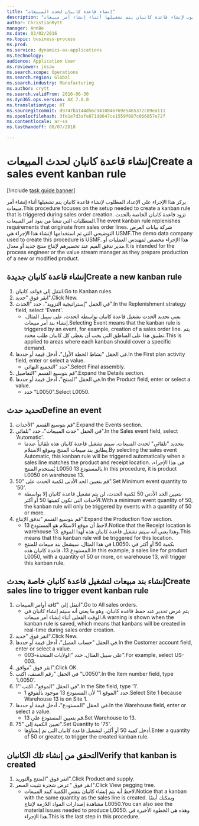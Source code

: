 ```yaml
--- 
title: "إنشاء قاعدة كانبان لحدث المبيعات"
description: "يركز هذا الإجراء على الإعداد المطلوب لإنشاء قاعدة كانبان يتم تشغيلها أثناء إنشاء أمر مبيعات."
author: ChristianRytt
manager: AnnBe
ms.date: 03/02/2016
ms.topic: business-process
ms.prod: 
ms.service: dynamics-ax-applications
ms.technology: 
audience: Application User
ms.reviewer: josaw
ms.search.scope: Operations
ms.search.region: Global
ms.search.industry: Manufacturing
ms.author: crytt
ms.search.validFrom: 2016-06-30
ms.dyn365.ops.version: AX 7.0.0
ms.translationtype: HT
ms.sourcegitcommit: d9747ba144d56c9410846769e5465372c89ea111
ms.openlocfilehash: 3fe1e7d3afe871d8647ce1559f087c066057e72f
ms.contentlocale: ar-sa
ms.lasthandoff: 08/07/2018

---
```

# <a name="create-a-sales-event-kanban-rule"></a><span data-ttu-id="c8f22-103">إنشاء قاعدة كانبان لحدث المبيعات</span><span class="sxs-lookup"><span data-stu-id="c8f22-103">Create a sales event kanban rule</span></span>

[!include [task guide banner](../../includes/task-guide-banner.md)]

<span data-ttu-id="c8f22-104">يركز هذا الإجراء على الإعداد المطلوب لإنشاء قاعدة كانبان يتم تشغيلها أثناء إنشاء أمر مبيعات.</span><span class="sxs-lookup"><span data-stu-id="c8f22-104">This procedure focuses on the setup needed to create a kanban rule that is triggered during sales order creation.</span></span> <span data-ttu-id="c8f22-105">تزود قاعدة كانبان الخاصة بالحدث المتطلبات التي تنشأ من بنود أمر المبيعات.</span><span class="sxs-lookup"><span data-stu-id="c8f22-105">The event kanban rule replenishes requirements that originate from sales order lines.</span></span> <span data-ttu-id="c8f22-106">شركة بيانات العرض التوضيحي التي تم استخدامها لإنشاء هذا الإجراء هي USMF.</span><span class="sxs-lookup"><span data-stu-id="c8f22-106">The demo data company used to create this procedure is USMF.</span></span> <span data-ttu-id="c8f22-107">هذا الإجراء مخصص لمهندس العمليات أو مدير تدفق القيم عند تحضيرهم لإنتاج منتج جديد أو معدل.</span><span class="sxs-lookup"><span data-stu-id="c8f22-107">It is intended for the process engineer or the value stream manager as they prepare production of a new or modified product.</span></span>




## <a name="create-a-new-kanban-rule"></a><span data-ttu-id="c8f22-108">إنشاء قاعدة كانبان جديدة</span><span class="sxs-lookup"><span data-stu-id="c8f22-108">Create a new kanban rule</span></span>
1. <span data-ttu-id="c8f22-109">انتقل إلى قواعد كانبان.</span><span class="sxs-lookup"><span data-stu-id="c8f22-109">Go to Kanban rules.</span></span>
2. <span data-ttu-id="c8f22-110">انقر فوق "جديد".</span><span class="sxs-lookup"><span data-stu-id="c8f22-110">Click New.</span></span>
3. <span data-ttu-id="c8f22-111">في الحقل "إستراتيجية التزويد"، حدد "الحدث".</span><span class="sxs-lookup"><span data-stu-id="c8f22-111">In the Replenishment strategy field, select 'Event'.</span></span>
    * <span data-ttu-id="c8f22-112">يعني تحديد الحدث تشغيل قاعدة كانبان بواسطة الحدث، على سبيل المثال، إنشاء بند أمر مبيعات.</span><span class="sxs-lookup"><span data-stu-id="c8f22-112">Selecting Event means that the kanban rule is triggered by an event, for example, creation of a sales order line.</span></span>   <span data-ttu-id="c8f22-113">يتم تطبيق هذا على المناطق التي يجب أن يغطي كل كانبان طلب محدد.</span><span class="sxs-lookup"><span data-stu-id="c8f22-113">This is applied to areas where each kanban should cover a specific demand.</span></span>  
4. <span data-ttu-id="c8f22-114">في الحقل "نشاط الخطة الأول"، أدخل قيمة أو حددها.</span><span class="sxs-lookup"><span data-stu-id="c8f22-114">In the First plan activity field, enter or select a value.</span></span>
    * <span data-ttu-id="c8f22-115">حدد "التجميع النهائي".</span><span class="sxs-lookup"><span data-stu-id="c8f22-115">Select Final assembly.</span></span>  
5. <span data-ttu-id="c8f22-116">قم بتوسيع القسم "التفاصيل".</span><span class="sxs-lookup"><span data-stu-id="c8f22-116">Expand the Details section.</span></span>
6. <span data-ttu-id="c8f22-117">في الحقل "المنتج"، أدخل قيمة أو حددها.</span><span class="sxs-lookup"><span data-stu-id="c8f22-117">In the Product field, enter or select a value.</span></span>
    * <span data-ttu-id="c8f22-118">حدد "L0050".</span><span class="sxs-lookup"><span data-stu-id="c8f22-118">Select L0050.</span></span>  

## <a name="define-an-event"></a><span data-ttu-id="c8f22-119">تحديد حدث</span><span class="sxs-lookup"><span data-stu-id="c8f22-119">Define an event</span></span>
1. <span data-ttu-id="c8f22-120">قم بتوسيع القسم "الأحداث".</span><span class="sxs-lookup"><span data-stu-id="c8f22-120">Expand the Events section.</span></span>
2. <span data-ttu-id="c8f22-121">في الحقل "حدث المبيعات"، حدد "تلقائي".</span><span class="sxs-lookup"><span data-stu-id="c8f22-121">In the Sales event field, select 'Automatic'.</span></span>
    * <span data-ttu-id="c8f22-122">بتحديد "تلقائي" لحدث المبيعات، سيتم تشغيل قاعدة كانبان هذه تلقائياً عندما يطابق بند مبيعات المنتج وموقع الاستلام.</span><span class="sxs-lookup"><span data-stu-id="c8f22-122">By selecting the sales event Automatic, this kanban rule will be triggered automatically when a sales line matches the product and receipt location.</span></span> <span data-ttu-id="c8f22-123">في هذا الإجراء، يُستخدم المنتج L0050 بالمستودع 13.</span><span class="sxs-lookup"><span data-stu-id="c8f22-123">In this procedure, it is product L0050 on warehouse 13.</span></span>  
3. <span data-ttu-id="c8f22-124">قم بتعيين الحد الأدنى لكمية الحدث على "50".</span><span class="sxs-lookup"><span data-stu-id="c8f22-124">Set Minimum event quantity to '50'.</span></span>
    * <span data-ttu-id="c8f22-125">بتعيين الحد الأدنى 50 لكمية الحدث، لن يتم تشغيل قاعدة كانبان إلا بواسطة الأحداث التي تكون كميتها 50 أو أكثر.</span><span class="sxs-lookup"><span data-stu-id="c8f22-125">With a minimum event quantity of 50, the kanban rule will only be triggered by events with a quantity of 50 or more.</span></span>  
4. <span data-ttu-id="c8f22-126">قم بتوسيع القسم "تدفق الإنتاج".</span><span class="sxs-lookup"><span data-stu-id="c8f22-126">Expand the Production flow section.</span></span>
    * <span data-ttu-id="c8f22-127">لاحظ أن موقع الاستلام هو المستودع 13.</span><span class="sxs-lookup"><span data-stu-id="c8f22-127">Notice that the Receipt location is warehouse 13.</span></span> <span data-ttu-id="c8f22-128">وهذا يعني أنه سيتم تشغيل قاعدة كانبان هذه لهذا الموقع.</span><span class="sxs-lookup"><span data-stu-id="c8f22-128">This means that this kanban rule will be triggered for this location.</span></span>  
    * <span data-ttu-id="c8f22-129">في هذا المثال، سيشغل بند مبيعات للمنتج L0050، بكمية 50 أو أكثر في المستودع 13، قاعدة كانبان هذه.</span><span class="sxs-lookup"><span data-stu-id="c8f22-129">In this example, a sales line for product L0050, with a quantity of 50 or more, on warehouse 13, will trigger this kanban rule.</span></span>  

## <a name="create-sales-line-to-trigger-event-kanban-rule"></a><span data-ttu-id="c8f22-130">إنشاء بند مبيعات لتشغيل قاعدة كانبان خاصة بحدث</span><span class="sxs-lookup"><span data-stu-id="c8f22-130">Create sales line to trigger event kanban rule</span></span>
1. <span data-ttu-id="c8f22-131">انتقل إلى "كافة أوامر المبيعات‬".</span><span class="sxs-lookup"><span data-stu-id="c8f22-131">Go to All sales orders.</span></span>
    * <span data-ttu-id="c8f22-132">يتم عرض تحذير عند حفظ قاعدة كانبان، وهو ما يعني أنه سيتم إنشاء كانبان في الوقت الفعلي أثناء إنشاء أمر مبيعات.</span><span class="sxs-lookup"><span data-stu-id="c8f22-132">A warning is shown when the kanban rule is saved, which means that kanbans will be created in real-time during sales order creation.</span></span>  
2. <span data-ttu-id="c8f22-133">انقر فوق "جديد".</span><span class="sxs-lookup"><span data-stu-id="c8f22-133">Click New.</span></span>
3. <span data-ttu-id="c8f22-134">في الحقل "حساب العميل"، أدخل قيمة أو حددها.</span><span class="sxs-lookup"><span data-stu-id="c8f22-134">In the Customer account field, enter or select a value.</span></span>
    * <span data-ttu-id="c8f22-135">على سبيل المثال، حدد "الولايات المتحدة-003".</span><span class="sxs-lookup"><span data-stu-id="c8f22-135">For example, select US-003.</span></span>  
4. <span data-ttu-id="c8f22-136">انقر فوق "موافق".</span><span class="sxs-lookup"><span data-stu-id="c8f22-136">Click OK.</span></span>
5. <span data-ttu-id="c8f22-137">في الحقل "رقم الصنف، اكتب "L0050".</span><span class="sxs-lookup"><span data-stu-id="c8f22-137">In the Item number field, type 'L0050'.</span></span>
6. <span data-ttu-id="c8f22-138">في الحقل "الموقع"، اكتب ''1".</span><span class="sxs-lookup"><span data-stu-id="c8f22-138">In the Site field, type '1'.</span></span>
    * <span data-ttu-id="c8f22-139">حدد "الموقع 1" لأن المستودع 13 موجود بالموقع 1.</span><span class="sxs-lookup"><span data-stu-id="c8f22-139">Select Site 1 because Warehouse 13 is on Site 1.</span></span>  
7. <span data-ttu-id="c8f22-140">في الحقل "المستودع"، أدخل قيمة أو حددها.</span><span class="sxs-lookup"><span data-stu-id="c8f22-140">In the Warehouse field, enter or select a value.</span></span>
    * <span data-ttu-id="c8f22-141">قم بتعيين المستودع على 13.</span><span class="sxs-lookup"><span data-stu-id="c8f22-141">Set Warehouse to 13.</span></span>  
8. <span data-ttu-id="c8f22-142">تعيين الكمية إلى "75".</span><span class="sxs-lookup"><span data-stu-id="c8f22-142">Set Quantity to '75'.</span></span>
    * <span data-ttu-id="c8f22-143">أدخل كمية 50 أو أكثر، لتشغيل قاعدة كانبان التي تم إنشاؤها.</span><span class="sxs-lookup"><span data-stu-id="c8f22-143">Enter a quantity of 50 or greater, to trigger the created kanban rule.</span></span>  

## <a name="verify-that-kanban-is-created"></a><span data-ttu-id="c8f22-144">التحقق من إنشاء تلك الكانبان</span><span class="sxs-lookup"><span data-stu-id="c8f22-144">Verify that kanban is created</span></span>
1. <span data-ttu-id="c8f22-145">انقر فوق "المنتج والتوريد".</span><span class="sxs-lookup"><span data-stu-id="c8f22-145">Click Product and supply.</span></span>
2. <span data-ttu-id="c8f22-146">انقر فوق "عرض شجرة تثبيت السعر".</span><span class="sxs-lookup"><span data-stu-id="c8f22-146">Click View pegging tree.</span></span>
    * <span data-ttu-id="c8f22-147">لاحظ أنه يتم إنشاء كانبان بنفس الكمية كبند المبيعات.</span><span class="sxs-lookup"><span data-stu-id="c8f22-147">Notice that a kanban with the same quantity as the sales line is created.</span></span> <span data-ttu-id="c8f22-148">ويمكنك أيضًا مشاهدة إصدارات المواد اللازمة لإنتاج L0050.</span><span class="sxs-lookup"><span data-stu-id="c8f22-148">You can also see the material issues needed to produce L0050.</span></span> <span data-ttu-id="c8f22-149">وهذه هي الخطوة الأخيرة في هذا الإجراء.</span><span class="sxs-lookup"><span data-stu-id="c8f22-149">This is the last step in this procedure.</span></span>  


